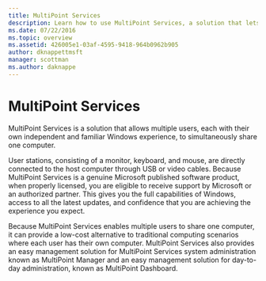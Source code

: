 ```yaml
---
title: MultiPoint Services
description: Learn how to use MultiPoint Services, a solution that lets multiple users access the same system
ms.date: 07/22/2016
ms.topic: overview
ms.assetid: 426005e1-03af-4595-9418-964b0962b905
author: dknappettmsft
manager: scottman
ms.author: daknappe
---
```

# MultiPoint Services
MultiPoint Services is a solution that allows multiple users, each with their own independent and familiar Windows experience, to simultaneously share one computer.

User stations, consisting of a monitor, keyboard, and mouse, are directly connected to the host computer through USB or video cables. Because MultiPoint Services is a genuine Microsoft published software product, when properly licensed, you are eligible to receive support by Microsoft or an authorized partner. This gives you the full capabilities of Windows, access to all the latest updates, and confidence that you are achieving the experience you expect.

Because MultiPoint Services enables multiple users to share one computer, it can provide a low-cost alternative to traditional computing scenarios where each user has their own computer. MultiPoint Services also provides an easy management solution for MultiPoint Services system administration known as MultiPoint Manager and an easy management solution for day\-to\-day administration, known as MultiPoint Dashboard.
